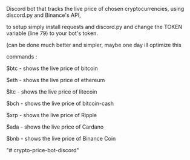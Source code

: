 
Discord bot that tracks the live price of chosen cryptocurrencies, using discord.py and Binance's API,

to setup simply install requests and discord.py and change the TOKEN variable (line 79) to your bot's token.

(can be done much better and simpler, maybe one day ill optimize this

commands :

$btc - shows the live price of bitcoin

$eth - shows the live price of ethereum

$ltc - shows the live price of litecoin

$bch - shows the live price of bitcoin-cash

$xrp - shows the live price of Ripple

$ada - shows the live price of Cardano

$bnb - shows the live price of Binance Coin




"# crypto-price-bot-discord" 
